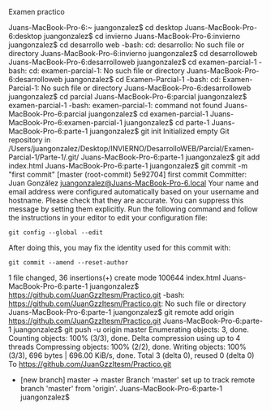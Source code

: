 Examen practico 

Juans-MacBook-Pro-6:~ juangonzalez$ cd desktop
Juans-MacBook-Pro-6:desktop juangonzalez$ cd invierno
Juans-MacBook-Pro-6:invierno juangonzalez$ cd desarrollo web
-bash: cd: desarrollo: No such file or directory
Juans-MacBook-Pro-6:invierno juangonzalez$ cd desarrolloweb
Juans-MacBook-Pro-6:desarrolloweb juangonzalez$ cd examen-parcial-1
-bash: cd: examen-parcial-1: No such file or directory
Juans-MacBook-Pro-6:desarrolloweb juangonzalez$ cd Examen-Parcial-1
-bash: cd: Examen-Parcial-1: No such file or directory
Juans-MacBook-Pro-6:desarrolloweb juangonzalez$ cd parcial
Juans-MacBook-Pro-6:parcial juangonzalez$ examen-parcial-1
-bash: examen-parcial-1: command not found
Juans-MacBook-Pro-6:parcial juangonzalez$ cd examen-parcial-1
Juans-MacBook-Pro-6:examen-parcial-1 juangonzalez$ cd parte-1
Juans-MacBook-Pro-6:parte-1 juangonzalez$ git init
Initialized empty Git repository in /Users/juangonzalez/Desktop/INVIERNO/DesarrolloWEB/Parcial/Examen-Parcial-1/Parte-1/.git/
Juans-MacBook-Pro-6:parte-1 juangonzalez$ git add index.html
Juans-MacBook-Pro-6:parte-1 juangonzalez$ git commit -m "first commit"
[master (root-commit) 5e92704] first commit
 Committer: Juan González <juangonzalez@Juans-MacBook-Pro-6.local>
Your name and email address were configured automatically based
on your username and hostname. Please check that they are accurate.
You can suppress this message by setting them explicitly. Run the
following command and follow the instructions in your editor to edit
your configuration file:

    git config --global --edit

After doing this, you may fix the identity used for this commit with:

    git commit --amend --reset-author

 1 file changed, 36 insertions(+)
 create mode 100644 index.html
Juans-MacBook-Pro-6:parte-1 juangonzalez$ https://github.com/JuanGzzItesm/Practico.git
-bash: https://github.com/JuanGzzItesm/Practico.git: No such file or directory
Juans-MacBook-Pro-6:parte-1 juangonzalez$ git remote add origin https://github.com/JuanGzzItesm/Practico.git
Juans-MacBook-Pro-6:parte-1 juangonzalez$ git push -u origin master
Enumerating objects: 3, done.
Counting objects: 100% (3/3), done.
Delta compression using up to 4 threads
Compressing objects: 100% (2/2), done.
Writing objects: 100% (3/3), 696 bytes | 696.00 KiB/s, done.
Total 3 (delta 0), reused 0 (delta 0)
To https://github.com/JuanGzzItesm/Practico.git
 * [new branch]      master -> master
Branch 'master' set up to track remote branch 'master' from 'origin'.
Juans-MacBook-Pro-6:parte-1 juangonzalez$ 

